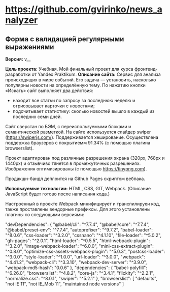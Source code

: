 # https://github.com/gvirinko/news_analyzer
## Форма с валидацией регулярными выражениями

**Версия:** v__

**Цель проекта:** Учебная. Мой финальный проект для курса фронтенд-разработки от Yandex Praktikum.
**Описание сайта:** Cервис для анализа происходящих в мире событий. Его задача — установить, насколько популярны новости на определённую тему.
По нажатию кнопки «Искать» сайт выполняет два действия:
- находит все статьи по запросу за последнюю неделю и отрисовывает карточки с новостями;
- подсчитывает статистику: сколько новостей вышло в каждый из последних семи дней.

Сайт сверстан по БЭМ, с переиспользуемыми блоками и семантической разметкой.
На сайте используется слайдер swiper (https://swiperjs.com/).
Поддерживается хеширование.
Осуществлена поддержка браузеров c покрытиемм 91.34% (с помощью плагина browserslist).

Проект адаптирован под различные разрешения экрана (320px, 768px и 1440px) и отзывчиво тянется в промежуточных разрешениях.
Изображения оптимизированы (с помощью https://tinypng.com).

Продакшн-бандл деплоится на Github Pages скриптом вебпака.



**Используемые технологии:** HTML, CSS, GIT, Webpack.
(Описание JavaScript будет готово после написания кода.)

Настроенный в проекте Webpack минифицирует и транспилируеи код, также проставлены вендорные префиксы.
Для этого установлены плагины со следующими версиями:

"devDependencies": {
    "@babel/cli": "^7.7.4",
    "@babel/core": "^7.7.4",
    "@babel/preset-env": "^7.7.4",
    "autoprefixer": "^9.7.2",
    "babel-loader": "^8.0.6",
    "css-loader": "^3.2.0",
    "cssnano": "^4.1.10",
    "file-loader": "^5.0.2",
    "gh-pages": "^2.0.1",
    "html-loader": "^0.5.5",
    "html-webpack-plugin": "^3.2.0",
    "image-webpack-loader": "^6.0.0",
    "mini-css-extract-plugin": "^0.8.0",
    "optimize-css-assets-webpack-plugin": "^5.0.3",
    "postcss-loader": "^3.0.0",
    "style-loader": "^1.0.0",
    "url-loader": "^3.0.0",
    "webpack": "^4.41.2",
    "webpack-cli": "^3.3.10",
    "webpack-dev-server": "^3.9.0",
    "webpack-md5-hash": "0.0.6"
  },
  "dependencies": {
    "babel-polyfill": "^6.26.0",
    "browserslist": "^4.8.2",
    "core-js": "^3.4.1",
    "flickity": "^2.2.1",
    "normalize.css": "^8.0.1",
    "swiper": "^5.2.1"
  },
  "browserslist": [
    "defaults",
    "not IE 11",
    "not IE_Mob 11",
    "maintained node versions"
  ]


